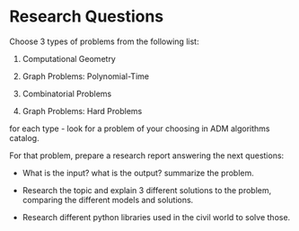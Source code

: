 # Research Questions

Choose 3 types of problems from the following list:

1. Computational Geometry

2. Graph Problems: Polynomial-Time

3. Combinatorial Problems

4. Graph Problems: Hard Problems

for each type - look for a problem of your choosing in ADM algorithms catalog.

For that problem, prepare a research report answering the next questions:

* What is the input? what is the output? summarize the problem.

* Research the topic and explain 3 different solutions to the problem, comparing the different models and solutions.

* Research different python libraries used in the civil world to solve those.
